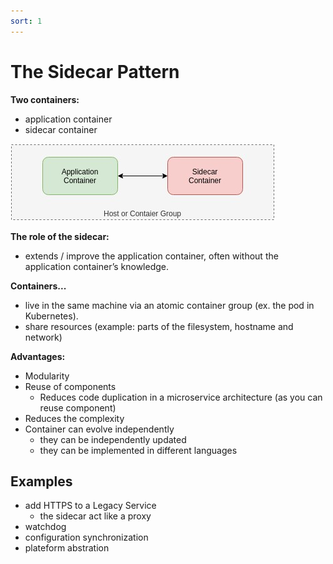 ```yaml
---
sort: 1
---
```


#  The Sidecar Pattern

**Two containers:**
- application container
- sidecar container

![sidecar](./images/sidecar.jpg)


**The role of the sidecar:**
- extends / improve the application container, often without the application container’s knowledge.

**Containers...**
- live in the same machine via an atomic container group (ex. the pod in Kubernetes).
- share resources (example: parts of the filesystem, hostname and network)

**Advantages:**

- Modularity
- Reuse of components
  - Reduces code duplication in a microservice architecture (as you can reuse component)
- Reduces the complexity
- Container can evolve independently
  - they can be independently updated
  - they can be implemented in different languages


## Examples

- add HTTPS to a Legacy Service
  - the sidecar act like a proxy
- watchdog
- configuration synchronization
- plateform abstration

